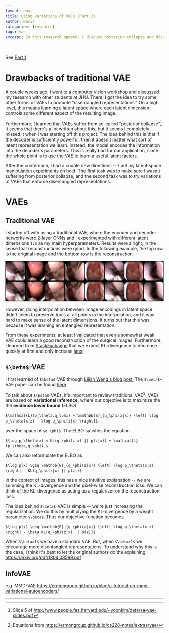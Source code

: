 ```yaml
---
layout: post
title: Using variations of VAEs (Part 2)
author: David
categories: [research]
tags: vae
excerpt: In this research update, I discuss posterior collapse and disentangled representations in VAEs.

---
```


See [Part 1](/research/2019/04/10/variational-autoencoder.html)

# Drawbacks of traditional VAE
A couple weeks ago, I went to a [computer vision workshop](https://ccvl.jhu.edu/news/2019/jhu-computer-vision-workshop/) and discussed
my research with other students at JHU. There, I got the idea to try some other forms of VAEs to promote "disentangled representations."
On a high level, this means learning a latent space where each latent dimension controls some different aspect of the resulting image.

Furthermore, I learned that VAEs suffer from so-called "posterior collapse"[^1]. It seems that there's a lot written about this,
but it seems I completely missed it when I was starting off this project.
The idea behind this is that if the decoder is sufficiently powerful, then it doesn't matter what sort of latent representation we learn.
Instead, the model encodes the information into the decoder's parameters.
This is really bad for our application, since the whole point is to use the VAE to learn a useful latent factors.

After the conference, I had a couple new directions -- I put my latent space manipulation experiments on hold.
The first task was to make sure I wasn't suffering from posterior collapse, and the second task was to try variations of VAEs that
enforce disentangled representations.

# VAEs

## Traditional VAE
I started off with using a traditional VAE, where the encoder and decoder networks were 2-layer CNNs and I experimented with different
latent dimensions `$z$` as my main hyperparameters. Results were alright, in the sense that reconstructions were good. In the following
example, the top row is the original image and the bottom row is the reconstruction.

![Reconstructions](/assets/posts/vae-reconstruction.png)

However, doing interpolation between image encodings in latent space didn't seem to preserve tools at all points in the interpolation,
and it was hard to make sense of the latent dimensions. It turns out that this was because it was learning an entangled representation.

From these experiments, at least I validated that even a somewhat weak VAE could learn a good reconstruction of the surgical images.
Furthermore, I learned from [StackExchange](https://stats.stackexchange.com/a/333176) that we expect KL-divergence to decrease quickly at first and only increase [later](https://twitter.com/memotv/status/1037111349212577792).

## `$\beta$`-VAE
I first learned of `$\beta$`-VAE through [Lilian Weng's blog post.](https://lilianweng.github.io/lil-log/2018/08/12/from-autoencoder-to-beta-vae.html)
The `$\beta$`-VAE paper can be found [here](https://openreview.net/pdf?id=Sy2fzU9gl).

To talk about `$\beta$`-VAEs, it's important to review traditional VAE[^2]. VAEs are based on **variational inference**, where
our objective is to maximize the the **evidence lower bound** (ELBO)

`$\mathcal{L}(p_\theta,q_\phi) = \mathbb{E}_{q_\phi(z|x)} \left[ \log p_\theta(x,z) - \log q_\phi(z|x) \right]$`

over the space of `$q_\phi$`. The ELBO satisfies the equation

`$\log p_\theta(x) = KL(q_\phi(z|x) || p(z|x)) + \mathcal{L}(p_\theta,q_\phi).$`

We can also reformulate the ELBO as

`$\log p(x) \geq \mathbb{E}_{q_\phi(z|x)} \left[ \log p_\theta(x|z) \right] - KL(q_\phi(z|x) || p(z))$`

In the context of images, this has a nice intuitive explanation -- we are summing the KL-divergence and the
pixel-wise reconstruction loss. We can think of the KL-divergence as acting as a regularizer on the reconstruction loss.

The idea behind `$\beta$`-VAE is simple -- we're just increasing the regularization.
We do this by multiplying the KL-divergence by a weight parameter `$\beta$`. Thus our objective function becomes

`$\log p(x) \geq \mathbb{E}_{q_\phi(z|x)} \left[ \log p_\theta(x|z) \right] - \beta KL(q_\phi(z|x) || p(z))$`

When `$\beta=1$` we have a standard VAE. But, when `$\beta>1$` we encourage more disentangled representations.
To understand why this is the case, I think it's best to let the original authors do the explaining: <https://arxiv.org/pdf/1804.03599.pdf>

## InfoVAE
e.g. MMD-VAE
<https://ermongroup.github.io/blog/a-tutorial-on-mmd-variational-autoencoders/>

---

[^1]: Slide 5 of <http://www.people.fas.harvard.edu/~yoonkim/data/sa-vae-slides.pdf>
[^2]: Equations from <https://ermongroup.github.io/cs228-notes/extras/vae/>
